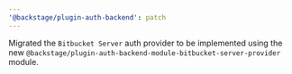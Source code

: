 ```yaml
---
'@backstage/plugin-auth-backend': patch
---
```


Migrated the `Bitbucket Server` auth provider to be implemented using the new `@backstage/plugin-auth-backend-module-bitbucket-server-provider` module.

